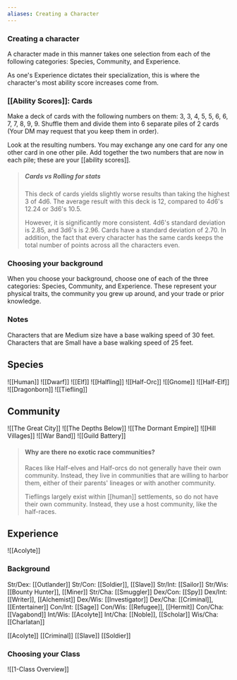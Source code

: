 ```yaml
---
aliases: Creating a Character
---
```

### Creating a character
A character made in this manner takes one selection from each of the following categories: Species, Community, and Experience. 

As one's Experience dictates their specialization, this is where the character's most ability score increases come from.

### [[Ability Scores]]: Cards
Make a deck of cards with the following numbers on them: 3, 3, 4, 5, 5, 6, 6, 7, 7, 8, 9, 9. Shuffle them and divide them into 6 separate piles of 2 cards (Your DM may request that you keep them in order). 

Look at the resulting numbers. You may exchange any one card for any one other card in one other pile. Add together the two numbers that are now in each pile; these are your [[ability scores]].

> ##### Cards vs Rolling for stats
> This deck of cards yields slightly worse results than taking the highest 3 of 4d6.  The average result with this deck is 12, compared to 4d6's 12.24 or 3d6's 10.5. 
> 
> However, it is significantly more consistent. 4d6's standard deviation is 2.85, and 3d6's is 2.96. Cards have a standard deviation of 2.70. In addition, the fact that every character has the same cards keeps the total number of points across all the characters even.

### Choosing your background
When you choose your background, choose one of each of the three categories: Species, Community, and Experience. These represent your physical traits, the community you grew up around, and your trade or prior knowledge.

### Notes
Characters that are Medium size have a base walking speed of 30 feet. Characters that are Small have a base walking speed of 25 feet.

## Species
![[Human]]
![[Dwarf]]
![[Elf]]
![[Halfling]]
![[Half-Orc]]
![[Gnome]]
![[Half-Elf]]
![[Dragonborn]]
![[Tiefling]]

## Community
![[The Great City]]
![[The Depths Below]]
![[The Dormant Empire]]
![[Hill Villages]]
![[War Band]]
![[Guild Battery]]

> #### Why are there no exotic race communities?
> Races like Half-elves and Half-orcs do not generally have their own community. Instead, they live in communities that are willing to harbor them, either of their parents' lineages or with another community. 
> 
> Tieflings largely exist within [[human]] settlements, so do not have their own community. Instead, they use a host community, like the half-races.


## Experience
![[Acolyte]]

### Background
<!-- 
- ***[[Ability Scores]]:***
- ***Skill Proficiencies:***
- ***Tool Proficiencies:***
- ***Languages:***
- ***Equipment:***-->

Str/Dex: [[Outlander]]
Str/Con: [[Soldier]], [[Slave]]
Str/Int: [[Sailor]]
Str/Wis: [[Bounty Hunter]], [[Miner]]
Str/Cha: [[Smuggler]]
Dex/Con: [[Spy]]
Dex/Int: [[Writer]], [[Alchemist]]
Dex/Wis: [[Investigator]]
Dex/Cha: [[Criminal]], [[Entertainer]]
Con/Int: [[Sage]]
Con/Wis: [[Refugee]], [[Hermit]]
Con/Cha: [[Vagabond]]
Int/Wis: [[Acolyte]]
Int/Cha: [[Noble]], [[Scholar]]
Wis/Cha: [[Charlatan]]

[[Acolyte]]
[[Criminal]]
[[Slave]]
[[Soldier]]

### Choosing your Class
![[1-Class Overview]]